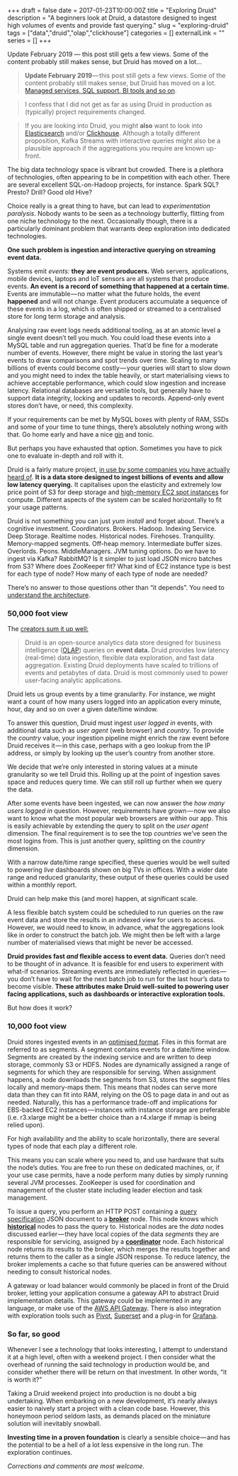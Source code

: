 +++ 
draft = false
date = 2017-01-23T10:00:00Z
title = "Exploring Druid"
description = "A beginners look at Druid, a datastore designed to ingest high volumes of events and provide fast querying."
slug = "exploring-druid" 
tags = ["data","druid","olap","clickhouse"]
categories = []
externalLink = ""
series = []
+++

Update February 2019 — this post still gets a few views. Some of the content probably still makes sense, but Druid has moved on a lot…

> **Update February 2019** — this post still gets a few views. Some of the content probably still makes sense, but Druid has moved on a lot. [Managed services, SQL support, BI tools and so on](https://imply.io/).

> I confess that I did not get as far as using Druid in production as (typically) project requirements changed.

> If you are looking into Druid, you might **also** want to look into [Elasticsearch](https://www.elastic.co/) and/or [Clickhouse](https://clickhouse.yandex). Although a totally different proposition, Kafka Streams with interactive queries might also be a plausible approach if the aggregations you require are known up-front.

The big data technology space is vibrant but crowded. There is a plethora of technologies, often appearing to be in competition with each other. There are several excellent SQL-on-Hadoop projects, for instance. Spark SQL? Presto? Drill? Good old Hive?

Choice really is a great thing to have, but can lead to _experimentation paralysis_. Nobody wants to be seen as a technology butterfly, flitting from one niche technology to the next. Occasionally though, there is a particularly dominant problem that warrants deep exploration into dedicated technologies.

**One such problem is ingestion and interactive querying on streaming event data.**

Systems emit _events:_ **they**  **are event producers.** Web servers, applications, mobile devices, laptops and IoT sensors are all systems that produce events. **An event is a record of something that happened at a certain time.** Events are immutable — no matter what the future holds, the event **happened** and will not change. Event producers accumulate a sequence of these events in a log, which is often shipped or streamed to a centralised store for long term storage and analysis.

Analysing raw event logs needs additional tooling, as at an atomic level a single event doesn’t tell you much. You could load these events into a MySQL table and run aggregation queries. That’d be fine for a moderate number of events. However, there might be value in storing the last year’s events to draw comparisons and spot trends over time. Scaling to many billions of events could become costly — your queries will start to slow down and you might need to index the table heavily, or start materialising views to achieve acceptable performance, which could slow ingestion and increase latency. Relational databases are versatile tools, but generally have to support data integrity, locking and updates to records. Append-only event stores don’t have, or need, this complexity.

If your requirements can be met by MySQL boxes with plenty of RAM, SSDs and some of your time to tune things, there’s absolutely nothing wrong with that. Go home early and have a nice [gin](https://www.amazon.co.uk/Brecon-Special-Reserve-Gin-70/dp/B00CJBB64C) and tonic.

But perhaps you have exhausted that option. Sometimes you have to pick one to evaluate in-depth and roll with it.

Druid is a fairly mature project, [in use by some companies you have actually heard of](http://druid.io/druid-powered.html). **It is a data store designed to ingest billions of events and allow low latency querying.** It capitalises upon the elasticity and extremely low price point of S3 for deep storage and [high-memory EC2 spot instances](https://aws.amazon.com/ec2/spot/pricing/) for compute. Different aspects of the system can be scaled horizontally to fit your usage patterns.

Druid is not something you can just _yum install_ and forget about. There’s a cognitive investment. Coordinators. Brokers. Hadoop. Indexing Service. Deep Storage. Realtime nodes. Historical nodes. Firehoses. Tranquility. Memory-mapped segments. Off-heap memory. Intermediate buffer sizes. Overlords. Peons. MiddleManagers. JVM tuning options. Do we have to ingest via Kafka? RabbitMQ? Is it simpler to just load JSON micro batches from S3? Where does ZooKeeper fit? What kind of EC2 instance type is best for each type of node? How many of each type of node are needed?

There’s no answer to those questions other than “it depends”. You need to [understand the architecture](http://static.druid.io/docs/druid.pdf).

### 50,000 foot view

The [creators sum it up well:](http://druid.io/druid.html)

> Druid is an open-source analytics data store designed for business intelligence ([OLAP](http://en.wikipedia.org/wiki/Online_analytical_processing)) queries on **event data.** Druid provides low latency (real-time) data ingestion, flexible data exploration, and fast data aggregation. Existing Druid deployments have scaled to trillions of events and petabytes of data. Druid is most commonly used to power user-facing analytic applications.

Druid lets us group events by a time granularity. For instance, we might want a count of how many users logged into an application every minute, hour, day and so on over a given date/time window.

To answer this question, Druid must ingest _user logged in_ events, with additional data such as _user agent_ (web browser) and _country_. To provide the _country_ value, your ingestion pipeline might enrich the raw event before Druid receives it — in this case, perhaps with a geo lookup from the IP address, or simply by looking up the user’s country from another store.

We decide that we’re only interested in storing values at a minute granularity so we tell Druid this. Rolling up at the point of ingestion saves space and reduces query time. We can still roll up further when we query the data.

After some events have been ingested, we can now answer the _how many users logged in_ question. However, requirements have grown — now we also want to know what the most popular web browsers are within our app. This is easily achievable by extending the query to split on the _user agent_ dimension. The final requirement is to see the top _countries_ we’ve seen the most logins from. This is just another query, splitting on the _country_ dimension.

With a narrow date/time range specified, these queries would be well suited to powering _live_ dashboards shown on big TVs in offices. With a wider date range and reduced granularity, these output of these queries could be used within a monthly report.

Druid can help make this (and more) happen, at significant scale.

A less flexible batch system could be scheduled to run queries on the raw event data and store the results in an indexed view for users to access. However, we would need to know, in advance, what the aggregations look like in order to construct the batch job. We might then be left with a large number of materialised views that might be never be accessed.

**Druid provides fast _and_ flexible access to event data.** Queries don’t need to be thought of in advance. It is feasible for end users to experiment with what-if scenarios. Streaming events are immediately reflected in queries — you don’t have to wait for the next batch job to run for the last hour’s data to become visible. **These attributes make Druid well-suited to powering user facing applications, such as dashboards or interactive exploration tools.**

But how does it work?

### 10,000 foot view

Druid stores ingested events in an [optimised format](http://druid.io/docs/latest/design/segments.html). Files in this format are referred to as segments. A segment contains events for a date/time window. Segments are created by the indexing service and are written to deep storage, commonly S3 or HDFS. Nodes are dynamically assigned a range of segments for which they are responsible for serving. When assignment happens, a node downloads the segments from S3, stores the segment files locally and memory-maps them. This means that nodes can serve more data than they can fit into RAM, relying on the OS to page data in and out as needed. Naturally, this has a performance trade-off and implications for EBS-backed EC2 instances — instances with instance storage are preferable (i.e. r3.xlarge might be a better choice than a r4.xlarge if mmap is being relied upon).

For high availability and the ability to scale horizontally, there are several types of node that each play a different role.

This means you can scale where you need to, and use hardware that suits the node’s duties. You are free to run these on dedicated machines, or, if your use case permits, have a node perform many duties by simply running several JVM processes. ZooKeeper is used for coordination and management of the cluster state including leader election and task management.

To issue a query, you perform an HTTP POST containing a [query specification](http://druid.io/docs/0.9.2/querying/querying.html) JSON document to a [**broker**](http://druid.io/docs/0.9.2/design/broker.html) node. This node knows which [**historical**](http://druid.io/docs/0.9.2/design/historical.html) nodes to pass the query to. Historical nodes are the _data_ nodes discussed earlier — they have local copies of the data _segments_ they are responsible for servicing, assigned by a [**coordinator**](http://druid.io/docs/0.9.2/design/coordinator.html) node. Each historical node returns its results to the broker, which merges the results together and returns them to the caller as a single JSON response. To reduce latency, the broker implements a cache so that future queries can be answered without needing to consult historical nodes.

A gateway or load balancer would commonly be placed in front of the Druid broker, letting your application consume a gateway API to abstract Druid implementation details. This gateway could be implemented in any language, or make use of the [AWS API Gateway](https://aws.amazon.com/api-gateway/). There is also integration with exploration tools such as [Pivot](http://pivot.imply.io/), [Superset](https://github.com/airbnb/superset) and a plug-in for [Grafana](http://grafana.org/).

### So far, so good

Whenever I see a technology that looks interesting, I attempt to understand it at a high level, often with a weekend project. I then consider what the overhead of running the said technology in production would be, and consider whether there will be return on that investment. In other words, “it is worth it?”

Taking a Druid weekend project into production is no doubt a big undertaking. When embarking on a new development, it’s nearly always easier to naively start a project with a clean code base. However, this honeymoon period seldom lasts, as demands placed on the miniature solution will inevitably snowball.

**Investing time in a  proven foundation** is clearly a sensible choice — and has the potential to be a hell of a lot less expensive in the long run. The exploration continues.

_Corrections and comments are most welcome._